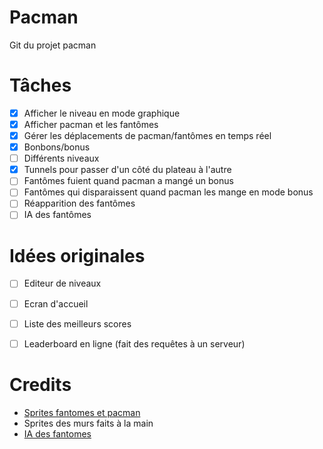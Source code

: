 # Pacman
Git du projet pacman

# Tâches
- [x] Afficher le niveau en mode graphique
- [x] Afficher pacman et les fantômes
- [x] Gérer les déplacements de pacman/fantômes en temps réel
- [x] Bonbons/bonus
- [ ] Différents niveaux
- [x] Tunnels pour passer d'un côté du plateau à l'autre
- [ ] Fantômes fuient quand pacman a mangé un bonus
- [ ] Fantômes qui disparaissent quand pacman les mange en mode bonus
- [ ] Réapparition des fantômes
- [ ] IA des fantômes

# Idées originales
- [ ] Editeur de niveaux
- [ ] Ecran d'accueil
- [ ] Liste des meilleurs scores
- [ ] Leaderboard en ligne (fait des requêtes à un serveur)


# Credits

- [Sprites fantomes et pacman](https://www.spriters-resource.com/arcade/pacman/)
- Sprites des murs faits à la main
- [IA des fantomes](https://gameinternals.com/understanding-pac-man-ghost-behavior)
